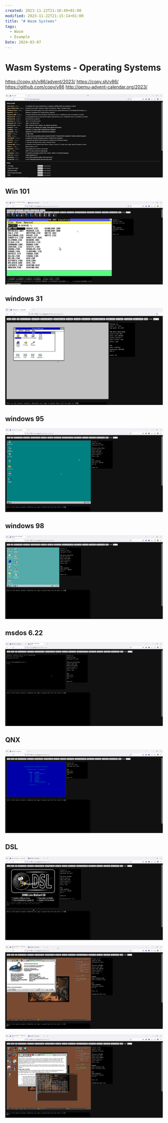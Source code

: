 ```yaml
---
created: 2023-11-22T21:10:49+01:00
modified: 2023-11-22T21:15:14+01:00
title: "# Wasm Systems"
tags:
  - Wasm
  - Example
Date: 2024-03-07
---
```


# Wasm Systems - Operating Systems 

<https://copy.sh/v86/advent/2023/>
<https://copy.sh/v86/>
<https://github.com/copy/v86>
<http://qemu-advent-calendar.org/2023/> 


![](../_asset/2023-11-22_Wasmv86Systems_image_1.png)


## Win 101

![](../_asset/2023-11-22_Wasmv86Systems_image_2.png)
## windows 31

![](../_asset/2023-11-22_Wasmv86Systems_image_3.png)

## windows 95 

![](../_asset/2023-11-22_Wasmv86Systems_image_4.png)

## windows 98 

![](../_asset/2023-11-22_Wasmv86Systems_image_5.png)

## msdos 6.22
![](../_asset/2023-11-22_Wasmv86Systems_image_6.png)

## QNX

![](../_asset/2023-11-22_Wasmv86Systems_image_7.png)

## DSL 

![](../_asset/2023-11-22_Wasmv86Systems_image_8.png)

![](../_asset/2023-11-22_Wasmv86Systems_image_9.png)

![](../_asset/2023-11-22_Wasmv86Systems_image_10.png)